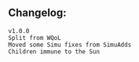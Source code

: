 ## Changelog:
```
v1.0.0 
Split from WQoL
Moved some Simu fixes from SimuAdds
Children immune to the Sun